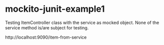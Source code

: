 # mockito-junit-example1
Testing ItemController class with the service as mocked object.  None of the service method is/are subject for testing.

http://localhost:9090/item-from-service
